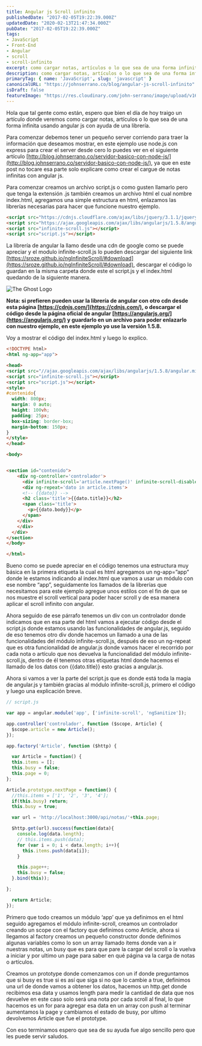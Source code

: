 ```yaml
---
title: Angular js Scroll infinito
publishedDate: "2017-02-05T19:22:39.000Z"
updatedDate: "2020-02-13T21:47:34.000Z"
pubDate: "2017-02-05T19:22:39.000Z"
tags:
- JavaScript
- Front-End
- Angular
- scroll
- scroll-infinito
excerpt: como cargar notas, artículos o lo que sea de una forma infinita usando angular js con ayuda de una librería.
description: como cargar notas, artículos o lo que sea de una forma infinita usando angular js con ayuda de una librería.
primaryTag: { name: 'JavaScript', slug: 'javascript' }
canonicalURL: "https://johnserrano.co/blog/angular-js-scroll-infinito"
isDraft: false
featureImage: "https://res.cloudinary.com/john-serrano/image/upload/v1683320075/John%20Serrano/Blog%20Post/angular-js-scroll-infinito/scroll_nbbkjr.jpg"
---
```


Hola que tal gente como están, espero que bien  el día de hoy traigo un artículo donde veremos como cargar notas, artículos o lo que sea de una forma infinita usando angular js con ayuda de una librería.

Para comenzar debemos tener un pequeño server corriendo para traer la información que deseamos mostrar, en este ejemplo use node.js con express para crear el server desde cero lo puedes ver en el siguiente artículo [http://blog.johnserrano.co/servidor-basico-con-node-js/](http://blog.johnserrano.co/servidor-basico-con-node-js/), ya que en este post no tocare esa parte solo explicare como crear el cargue de notas infinitas con angular js.

Para comenzar creamos un archivo script.js o como gusten llamarlo pero que tenga la extensión .js también creamos un archivo html el cual nombre index.html, agregamos una simple estructura en html, enlazamos las librerías necesarias para hacer que funcione nuestro ejemplo.

```html
<script src="https://cdnjs.cloudflare.com/ajax/libs/jquery/3.1.1/jquery.min.js"></script>
<script src="https://ajax.googleapis.com/ajax/libs/angularjs/1.5.8/angular.min.js"></script>
<script src="infinite-scroll.js"></script>
<script src="script.js"></script>
```

La librería de angular la llamo desde una cdn de google como se puede apreciar y el modulo infinite-scroll.js lo pueden descargar del siguiente link [https://sroze.github.io/ngInfiniteScroll/#download](https://sroze.github.io/ngInfiniteScroll/#download), descargar el código lo guardan en la misma carpeta donde este el script.js y el index.html quedando de la siguiente manera.

![The Ghost Logo](https://res.cloudinary.com/john-serrano/image/upload/v1683320180/John%20Serrano/Blog%20Post/angular-js-scroll-infinito/infinite-1_wsrn0i.jpg)

**Nota: si prefieren pueden usar la librería de angular con otro cdn desde esta página [https://cdnjs.com/](https://cdnjs.com/), o descargar el código desde la página oficial de angular [https://angularjs.org/](https://angularjs.org/)  y guardarlo en un archivo para poder enlazarlo con nuestro ejemplo, en este ejemplo yo use la versión 1.5.8.**

Voy a mostrar el código del index.html y luego lo explico.

```html
<!DOCTYPE html>
<html ng-app="app">

<head>
<script src="//ajax.googleapis.com/ajax/libs/angularjs/1.5.8/angular.min.js"></script>
<script src="infinite-scroll.js"></script>
<script src="script.js"></script>
<style>
#contenido{
  width: 800px;
  margin: 0 auto;
  height: 100vh;
  padding: 25px;
  box-sizing: border-box;
  margin-bottom: 150px;
}
</style>
</head>

<body>


<section id="contenido">
    <div ng-controller='controlador'>
      <div infinite-scroll='article.nextPage()' infinite-scroll-disabled='article.busy' infinite-scroll-distance='1'>
      <div ng-repeat='dato in article.items'>
      <!-- {{dato}} -->
      <h2 class='title'>{{dato.title}}</h2>
      <span class='title'>
        <p>{{dato.body}}</p>
      </span>
    </div>
    </div>
  </div>
</section>
</body>

</html>
```
    

Bueno como se puede apreciar en el código tenemos una estructura muy básica en la primera etiqueta la cual es html agregamos un ng-app=”app” donde le estamos indicando al index.html que vamos a usar un módulo con ese nombre “app”, seguidamente los llamados de la librerías que necesitamos para este ejemplo agregue unos estilos con el fin de que se nos muestre el scroll vertical para poder hacer scroll y de esa manera aplicar el scroll infinito con angular.

Ahora seguido de ese párrafo tenemos un div con un controlador donde indicamos que en esa parte del html vamos a ejecutar código desde el script.js donde estamos usando las funcionalidades de angular.js, seguido de eso tenemos otro div donde hacemos un llamado a una de las funcionalidades del módulo infinite-scroll.js, después de eso un ng-repeat que es otra funcionalidad de angular.js donde vamos hacer el recorrido por cada nota o artículo que nos devuelva la funcionalidad del módulo infinite-scroll.js, dentro de él tenemos otras etiquetas html donde hacemos el llamado de los datos con {{dato.title}} esto gracias a angular.js.

Ahora si vamos a ver la parte del script.js que es donde está toda la magia de angular.js y también gracias al módulo infinite-scroll.js, primero el código y luego una explicación breve.

```js
// script.js

var app = angular.module('app', ['infinite-scroll', 'ngSanitize']);

app.controller('controlador', function ($scope, Article) {
  $scope.article = new Article();
});

app.factory('Article', function ($http) {

  var Article = function() {
  this.items = [];
  this.busy = false;
  this.page = 0;
};

Article.prototype.nextPage = function() {
  //this.items = ['1', '2', '3', '4'];
  if(this.busy) return;
  this.busy = true;

  var url = 'http://localhost:3000/api/notas/'+this.page;

  $http.get(url).success(function(data){
    console.log(data.length);
    // this.items.push(data);
    for (var i = 0; i < data.length; i++){
      this.items.push(data[i]);
    }

    this.page++;
    this.busy = false;
  }.bind(this));

};

  return Article;
});
```
    

Primero que todo creamos un módulo ‘app’ que ya definimos en el html seguido agregamos el módulo infinite-scroll, creamos un controlador creando un scope con el factory que definimos como Article, ahora si llegamos al factory creamos un pequeño constructor donde definimos algunas variables como lo son un array llamado ítems donde van a ir nuestras notas, un busy que es para que pare la cargar del scroll o la vuelva  a iniciar y por ultimo un page para saber en qué página va la carga de notas o artículos.

Creamos un prototype donde comenzamos con un if donde preguntamos que si busy es true si es así que siga si no que lo cambie a true, definimos una url de donde vamos a obtener los datos,  hacemos un http.get donde recibimos esa data y usamos length para medir la cantidad de data que nos devuelve en este caso solo será una nota por cada scroll al final, lo que hacemos es un for para agregar esa data en un array con push al terminar aumentamos la page y cambiamos el estado de busy, por ultimo devolvemos Article que fue el prototype.

Con eso terminamos espero que sea de su ayuda fue algo sencillo pero que les puede servir saludos.
